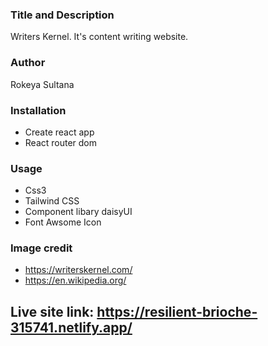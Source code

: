 ### Title and Description

Writers Kernel. It's content writing website. 

### Author

Rokeya Sultana

### Installation

* Create react app
* React router dom



### Usage

* Css3
* Tailwind CSS
* Component libary daisyUI
* Font Awsome Icon

### Image credit 

* https://writerskernel.com/
* https://en.wikipedia.org/


## Live site link: https://resilient-brioche-315741.netlify.app/


